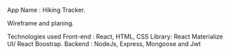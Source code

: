 App Name : Hiking Tracker.

Wireframe and planing.


Technologies used
Front-end : React, HTML, CSS
Library: React Materialize UI/ React Boostrap.
Backend : NodeJs, Express, Mongoose and Jwt

